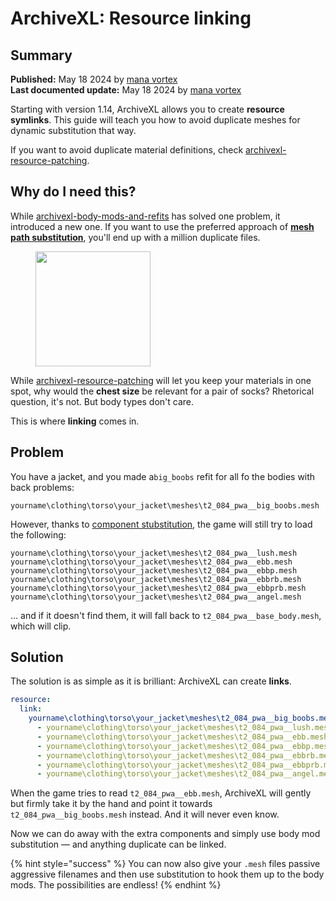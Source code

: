 # ArchiveXL: Resource linking

## Summary

**Published:** May 18 2024 by [mana vortex](https://app.gitbook.com/u/NfZBoxGegfUqB33J9HXuCs6PVaC3 "mention")\
**Last documented update:** May 18 2024 by [mana vortex](https://app.gitbook.com/u/NfZBoxGegfUqB33J9HXuCs6PVaC3 "mention")

Starting with version 1.14, ArchiveXL allows you to create **resource symlinks**. This guide will teach you how to avoid duplicate meshes for dynamic substitution that way.

If you want to avoid duplicate material definitions, check [archivexl-resource-patching](archivexl-resource-patching/ "mention").

## Why do I need this?

While [archivexl-body-mods-and-refits](archivexl-body-mods-and-refits/ "mention") has solved one problem, it introduced a new one. If you want to use the preferred approach of [**mesh path substitution**](archivexl-dynamic-conversion-guide.md#method-2-component-substitution), you'll end up with a million duplicate files.



<figure><img src="../../../.gitbook/assets/image (421).png" alt="" width="184"><figcaption></figcaption></figure>

While [archivexl-resource-patching](archivexl-resource-patching/ "mention") will let you keep your materials in one spot, why would the **chest size** be relevant for a pair of socks? Rhetorical question, it's not. But body types don't care.

This is where **linking** comes in.

## Problem

You have a jacket, and you made a`big_boobs` refit for all fo the bodies with back problems:&#x20;

```
yourname\clothing\torso\your_jacket\meshes\t2_084_pwa__big_boobs.mesh
```

However, thanks to [component stubstitution](archivexl-dynamic-conversion-guide.md#method-2-component-substitution), the game will still try to load the following:

```
yourname\clothing\torso\your_jacket\meshes\t2_084_pwa__lush.mesh
yourname\clothing\torso\your_jacket\meshes\t2_084_pwa__ebb.mesh
yourname\clothing\torso\your_jacket\meshes\t2_084_pwa__ebbp.mesh
yourname\clothing\torso\your_jacket\meshes\t2_084_pwa__ebbrb.mesh
yourname\clothing\torso\your_jacket\meshes\t2_084_pwa__ebbprb.mesh
yourname\clothing\torso\your_jacket\meshes\t2_084_pwa__angel.mesh
```

... and if it doesn't find them, it will fall back to `t2_084_pwa__base_body.mesh`, which will clip.

## Solution

The solution is as simple as it is brilliant: ArchiveXL can create **links**.

```yaml
resource:
  link:  
    yourname\clothing\torso\your_jacket\meshes\t2_084_pwa__big_boobs.mesh:
      - yourname\clothing\torso\your_jacket\meshes\t2_084_pwa__lush.mesh
      - yourname\clothing\torso\your_jacket\meshes\t2_084_pwa__ebb.mesh
      - yourname\clothing\torso\your_jacket\meshes\t2_084_pwa__ebbp.mesh
      - yourname\clothing\torso\your_jacket\meshes\t2_084_pwa__ebbrb.mesh
      - yourname\clothing\torso\your_jacket\meshes\t2_084_pwa__ebbprb.mesh
      - yourname\clothing\torso\your_jacket\meshes\t2_084_pwa__angel.mesh
```

When the game tries to read `t2_084_pwa__ebb.mesh`, ArchiveXL will gently but firmly take it by the hand and point it towards `t2_084_pwa__big_boobs.mesh` instead. And it will never even know.

Now we can do away with the extra components and simply use body mod substitution — and anything duplicate can be linked.&#x20;

{% hint style="success" %}
You can now also give your `.mesh` files passive aggressive filenames and then use substitution to hook them up to the body mods. The possibilities are endless!
{% endhint %}
